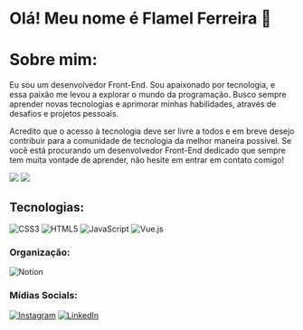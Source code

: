 # Olá! Meu nome é Flamel Ferreira 👋

# Sobre mim:
Eu sou um desenvolvedor Front-End. Sou apaixonado por tecnologia, e essa paixão me levou a explorar o mundo da programação. Busco sempre aprender novas tecnologias e aprimorar minhas habilidades, através de desafios e projetos pessoais.

Acredito que o acesso à tecnologia deve ser livre a todos e em breve desejo contribuir para a comunidade de tecnologia da melhor maneira possível. Se você está procurando um desenvolvedor Front-End dedicado que sempre tem muita vontade de aprender, não hesite em entrar em contato comigo!

![](https://github-readme-stats.vercel.app/api?username=Flamel-Ferreira&theme=dark&hide_border=true&include_all_commits=false&count_private=true)
![](https://github-readme-stats.vercel.app/api/top-langs/?username=Flamel-Ferreira&theme=dark&hide_border=true&include_all_commits=false&count_private=true&layout=compact)


## Tecnologias:
![CSS3](https://img.shields.io/badge/css3-%231572B6.svg?style=for-the-badge&logo=css3&logoColor=white) 
![HTML5](https://img.shields.io/badge/html5-%23E34F26.svg?style=for-the-badge&logo=html5&logoColor=white) 
![JavaScript](https://img.shields.io/badge/javascript-%23323330.svg?style=for-the-badge&logo=javascript&logoColor=%23F7DF1E) 
![Vue.js](https://img.shields.io/badge/vuejs-%2335495e.svg?style=for-the-badge&logo=vuedotjs&logoColor=%234FC08D) 
<br>

### Organização:
![Notion](https://img.shields.io/badge/Notion-%23000000.svg?style=for-the-badge&logo=notion&logoColor=white)


### Mídias Socials:
[![Instagram](https://img.shields.io/badge/Instagram-%23E4405F.svg?logo=Instagram&logoColor=white)](https://instagram.com/https://www.instagram.com/flamelferreira/) 
[![LinkedIn](https://img.shields.io/badge/LinkedIn-%230077B5.svg?logo=linkedin&logoColor=white)](https://linkedin.com/in/https://www.linkedin.com/in/flamel-ferreira-2b9562150/) 


